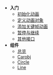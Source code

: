 * **入门**
  * [初始化动画](/1.1.md)
  * [定义动画对象](/1.2.md)
  * [添加关键帧动画](/1.3.md)
  * [暂停与继续](1.4.md)
  * [其他接口](/1.5.md)
* **组件**
  * [总览](/2.md)
  * [Carobj](/carobj.md)
  * [Circle](/circle.md)
  * [Line](/line.md)
